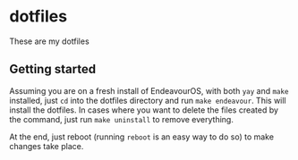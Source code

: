 # dotfiles
These are my dotfiles
## Getting started
Assuming you are on a fresh install of EndeavourOS, with both `yay` and `make` installed, just `cd` into the dotfiles directory and run `make endeavour`. This will install the dotfiles.
In cases where you want to delete the files created by the command, just run `make uninstall` to remove everything.

At the end, just reboot (running `reboot` is an easy way to do so) to make changes take place.
